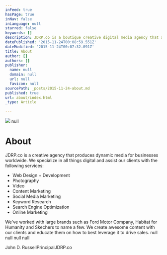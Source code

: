 ```yaml
---
inFeed: true
hasPage: true
inNav: false
inLanguage: null
starred: false
keywords: []
description: JDRP.co is a boutique creative digital media agency that assists brands on all things digital.
datePublished: '2015-11-24T00:08:59.551Z'
dateModified: '2015-11-24T00:07:32.091Z'
title: About
author: []
authors: []
publisher:
  name: null
  domain: null
  url: null
  favicon: null
sourcePath: _posts/2015-11-24-about.md
published: true
url: about/index.html
_type: Article

---
```

![](https://the-grid-user-content.s3-us-west-2.amazonaws.com/9ea7feb3-def6-4e19-801b-ec5d1fb460b4.jpg)
null

# About

JDRP.co is a creative agency that produces dynamic media for businesses worldwide. We specialize in all things digital and assist our clients with the following services:

* Web Design + Development
* Photography
* Video
* Content Marketing
* Social Media Marketing
* Keyword Research
* Search Engine Optimization
* Online Marketing

We've worked with large brands such as Ford Motor Company, Habitat for Humanity and Skechers to name a few. We create awesome content with our clients and educate them on how to best leverage it to drive sales. null
null
null
null

John D. RussellPrincipalJDRP.co